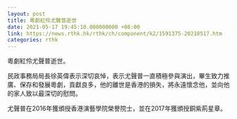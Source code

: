 ```yaml
---
layout: post
title: 粵劇紅伶尤聲普逝世
date: 2021-05-17 19:45:10.000000000 +08:00
link: https://news.rthk.hk/rthk/ch/component/k2/1591375-20210517.htm
categories: rthk
---
```


粵劇紅伶尤聲普逝世。

民政事務局局長徐英偉表示深切哀悼，表示尤聲普一直積極參與演出，畢生致力推廣、保存和發展粵劇，貢獻良多，他的離世是香港的損失，將永遠懷念他，並向他的家人致以最深切的慰問。

尤聲普在2016年獲頒授香港演藝學院榮譽院士，並在2017年獲頒授銅紫荊星章。
